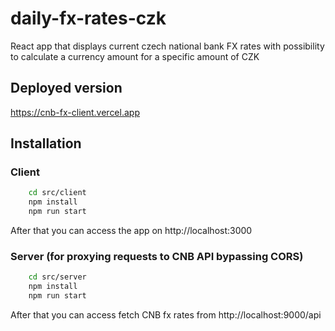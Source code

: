 # daily-fx-rates-czk

React app that displays current czech national bank FX rates with possibility to calculate a currency amount for a specific amount of CZK

## Deployed version

https://cnb-fx-client.vercel.app

## Installation

### Client

```bash
    cd src/client
    npm install
    npm run start
```

After that you can access the app on http://localhost:3000

### Server (for proxying requests to CNB API bypassing CORS)

```bash
    cd src/server
    npm install
    npm run start
```

After that you can access fetch CNB fx rates from http://localhost:9000/api
